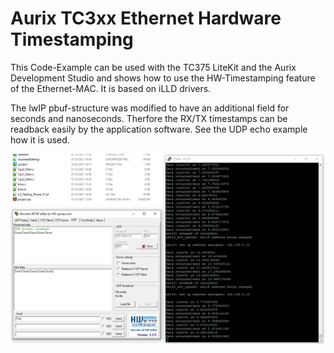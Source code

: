 # Aurix TC3xx Ethernet Hardware Timestamping

This Code-Example can be used with the TC375 LiteKit and the Aurix Development Studio and shows how to use the HW-Timestamping feature of the Ethernet-MAC.
It is based on iLLD drivers.

The lwIP pbuf-structure was modified to have an additional field for seconds and nanoseconds. Therfore the RX/TX timestamps can be readback easily by the application software.
See the UDP echo example how it is used.


![alt text](hwtime.PNG)
